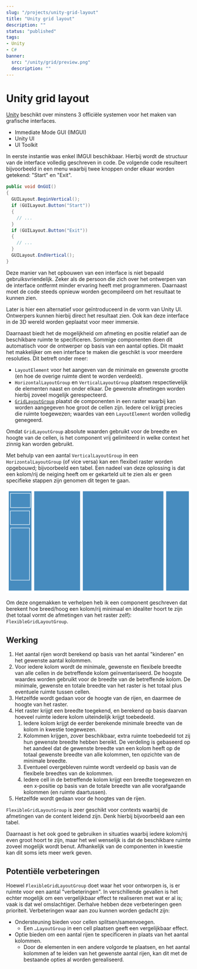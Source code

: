 ```yaml
---
slug: "/projects/unity-grid-layout"
title: "Unity grid layout"
description: ""
status: "published"
tags:
- Unity
- C#
banner:
  src: "/unity/grid/preview.png"
  description: ""
---
```


# Unity grid layout

[Unity][unity] beschikt over minstens 3 officiële systemen voor het maken van grafische interfaces.
- Immediate Mode GUI (IMGUI)
- Unity UI
- UI Toolkit

In eerste instantie was enkel IMGUI beschikbaar. Hierbij wordt de structuur van de interface volledig geschreven in code. De volgende code resulteert bijvoorbeeld in een menu waarbij twee knoppen onder elkaar worden getekend: "Start" en "Exit".

```C#
public void OnGUI()
{
  GUILayout.BeginVertical();
  if (GUILayout.Button("Start"))
  {
    // ...
  }
  if (GUILayout.Button("Exit"))
  {
    // ...
  }
  GUILayout.EndVertical();
}
```

Deze manier van het opbouwen van een interface is niet bepaald gebruiksvriendelijk. Zeker als de persoon die zich over het ontwerpen van de interface ontfermt minder ervaring heeft met programmeren. Daarnaast moet de code steeds opnieuw worden gecompileerd om het resultaat te kunnen zien.

Later is hier een alternatief voor geïntroduceerd in de vorm van Unity UI. Ontwerpers kunnen hierbij direct het resultaat zien. Ook kan deze interface in de 3D wereld worden geplaatst voor meer immersie.

Daarnaast biedt het de mogelijkheid om afmeting en positie relatief aan de beschikbare ruimte te specificeren. Sommige componenten doen dit automatisch voor de ontwerper op basis van een aantal opties. Dit maakt het makkelijker om een interface te maken die geschikt is voor meerdere resoluties. Dit betreft onder meer:

- `LayoutElement` voor het aangeven van de minimale en gewenste grootte (en hoe de overige ruimte dient te worden verdeeld).
- `HorizontalLayoutGroup` en `VerticalLayoutGroup` plaatsen respectievelijk de elementen naast en onder elkaar. De gewenste afmetingen worden hierbij zoveel mogelijk gerespecteerd.
- [`GridLayoutGroup`][unity-grid-layout] plaatst de componenten in een raster waarbij kan worden aangegeven hoe groot de cellen zijn. Iedere cel krijgt precies die ruimte toegewezen; waardes van een `LayoutElement` worden volledig genegeerd.

Omdat `GridLayoutGroup` absolute waarden gebruikt voor de breedte en hoogte van de cellen, is het component vrij gelimiteerd in welke context het zinnig kan worden gebruikt. 

Met behulp van een aantal `VerticalLayoutGroup` in een `HorizontalLayoutGroup` (of vice versa) kan een flexibel raster worden opgebouwd; bijvoorbeeld een tabel. Een nadeel van deze oplossing is dat een kolom/rij de neiging heeft om er gekarteld uit te zien als er geen specifieke stappen zijn genomen dit tegen te gaan.

!["Raster" waarbij de cellen in een rij variëren in hoogte][img-hv-layout]

Om deze ongemakken te verhelpen heb ik een component geschreven dat berekent hoe breed/hoog een kolom/rij minimaal en idealiter hoort te zijn (het totaal vormt de afmetingen van het raster zelf): `FlexibleGridLayoutGroup`. 

## Werking

1. Het aantal rijen wordt berekend op basis van het aantal "kinderen" en het gewenste aantal kolommen.
1. Voor iedere kolom wordt de minimale, gewenste en flexibele breedte van alle cellen in de betreffende kolom geïnventariseerd. De hoogste waardes worden gebruikt voor de breedte van de betreffende kolom. De minimale, gewenste en totale breedte van het raster is het totaal plus eventuele ruimte tussen cellen.
1. Hetzelfde wordt gedaan voor de hoogte van de rijen, en daarmee de hoogte van het raster.
1. Het raster krijgt een breedte toegekend, en berekend op basis daarvan hoeveel ruimte iedere kolom uiteindelijk krijgt toebedeeld.
    1. Iedere kolom krijgt de eerder berekende minimale breedte van de kolom in kwestie toegewezen.
    1. Kolommen krijgen, zover beschikbaar, extra ruimte toebedeeld tot zij hun gewenste breedte hebben bereikt. De verdeling is gebaseerd op het aandeel dat de gewenste breedte van een kolom heeft op de totaal gewenste breedte van alle kolommen, ten opzichte van de minimale breedte. 
    1. Eventueel overgebleven ruimte wordt verdeeld op basis van de flexibele breedtes van de kolommen.
    1. Iedere cell in de betreffende kolom krijgt een breedte toegewezen en een x-positie op basis van de totale breedte van alle voorafgaande kolommen (en ruimte daartussen).
1. Hetzelfde wordt gedaan voor de hoogtes van de rijen.

`FlexibleGridLayoutGroup` is zeer geschikt voor contexts waarbij de afmetingen van de content leidend zijn. Denk hierbij bijvoorbeeld aan een tabel. 

Daarnaast is het ook goed te gebruiken in situaties waarbij iedere kolom/rij even groot hoort te zijn, maar het wel wenselijk is dat de beschikbare ruimte zoveel mogelijk wordt benut. Afhankelijk van de componenten in kwestie kan dit soms iets meer werk geven.

## Potentiële verbeteringen

Hoewel `FlexibleGridLayoutGroup` doet waar het voor ontworpen is, is er ruimte voor een aantal "verbeteringen". In verschillende gevallen is het echter mogelijk om een vergelijkbaar effect te realiseren met wat er al is; vaak is dat wel omslachtiger. Derhalve hebben deze verbeteringen geen prioriteit. Verbeteringen waar aan zou kunnen worden gedacht zijn:

- Ondersteuning bieden voor cellen splitsen/samenvoegen. 
    - Een `…LayoutGroup` in een cell plaatsen geeft een vergelijkbaar effect.
- Optie bieden om een aantal rijen te specificeren in plaats van het aantal kolommen.
    - Door de elementen in een andere volgorde te plaatsen, en het aantal kolommen af te leiden van het gewenste aantal rijen, kan dit met de bestaande opties al worden gerealiseerd.

[img-imgui]: /unity/grid/imgui.png
[img-hv-layout]: /unity/grid/horizontal-and-vertical-layout-groups.svg 

[unity]: https://unity.com/
[unity-grid-layout]: https://docs.unity3d.com/Packages/com.unity.ugui@1.0/api/UnityEngine.UI.GridLayoutGroup.html